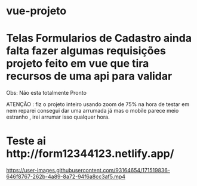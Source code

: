 # vue-projeto 

<h1> Telas Formularios de Cadastro ainda falta fazer algumas requisições projeto feito em vue que tira recursos de uma api para validar </h1>
<p> Obs: Não esta totalmente Pronto</p> 


ATENÇÃO : fiz o projeto inteiro usando zoom de 75% na hora de testar em nem reparei consegui dar uma arrumada já mas o mobile parece meio estranho , irei arrumar isso qualquer hora.

<h1> Teste ai http://form12344123.netlify.app/ </h1>

https://user-images.githubusercontent.com/93164654/171519836-646f8767-262b-4a89-8a72-94f6a8cc3af5.mp4

